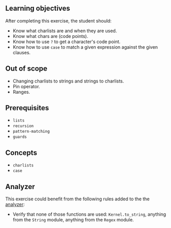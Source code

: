 ## Learning objectives

After completing this exercise, the student should:

- Know what charlists are and when they are used.
- Know what chars are (code points).
- Know how to use `?` to get a character's code point.
- Know how to use `case` to match a given expression against the given clauses.

## Out of scope

- Changing charlists to strings and strings to charlists.
- Pin operator.
- Ranges.

## Prerequisites

- `lists`
- `recursion`
- `pattern-matching`
- `guards`

## Concepts

- `charlists`
- `case`

## Analyzer

This exercise could benefit from the following rules added to the the [analyzer][analyzer]:

- Verify that none of those functions are used: `Kernel.to_string`, anything from the `String` module, anything from the `Regex` module.

[analyzer]: https://github.com/exercism/elixir-analyzer
[representer]: https://github.com/exercism/elixir-representer
